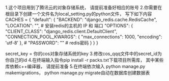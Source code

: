 1.这个项目用到了腾讯云的对象存储系统， 请提前准备好相应的账号
2.你需要在根目录下创建一个文件名为local_setting.py的python文件， 写下如下内容
CACHES = {
    "default": {
        "BACKEND": "django_redis.cache.RedisCache",
        "LOCATION": "", # 安装redis的主机的 IP 和 端口
        "OPTIONS": {
            "CLIENT_CLASS": "django_redis.client.DefaultClient",
            "CONNECTION_POOL_KWARGS": {
                "max_connections": 1000,
                "encoding": 'utf-8'
            },
            # "PASSWORD": "" # redis密码
        }
    }
}

secret_key = 你的cos对象存储系统的key
3.修改cos_qqq文件中的secret_id为你自己的id
4.在终端输入指令pip install -r packs.txt下载项目所需库， 其中某些库依赖c++编译器， 请提前准备
5.在终端依次输入 python manage.py makemigrations， python manage.py migrate自动在数据库创建数据表
